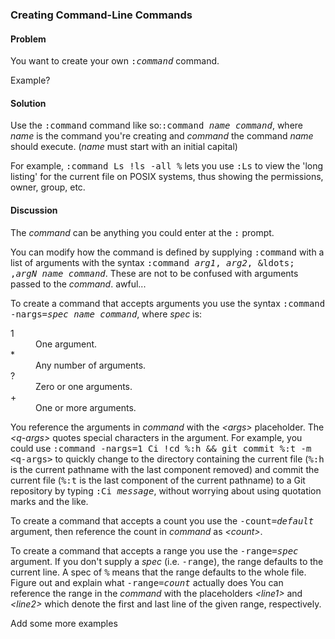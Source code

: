 <h3>Creating Command-Line Commands</h3>

<h4>Problem</h4>

You want to create your own <tt>:<var>command</var></tt> command.

<span class="todo">Example?</span>

<h4>Solution</h4>

Use the <tt>:command</tt> command like so:<tt>:command <var>name</var>
<var>command</var></tt>, where <var>name</var> is the command you're creating
and <var>command</var> the command <var>name</var> should execute.
(<var>name</var> must start with an initial capital)

For example, <tt>:command Ls !ls -all %</tt> lets you use <tt>:Ls</tt> to view
the 'long listing' for the current file on POSIX systems, thus showing the
permissions, owner, group, etc.

<h4>Discussion</h4>

The <var>command</var> can be anything you could enter at the <tt>:</tt>
prompt.

You can modify how the command is defined by supplying <tt>:command</tt> with
a list of arguments with the syntax <tt>:command <var>arg1</var>,
<var>arg2</var>, &ldots; ,<var>argN</var> <var>name</var>
<var>command</var></tt>. These are not to be confused with arguments passed to
the <var>command</var>.  <span class="todo">awful...</span>

To create a command that accepts arguments you use the syntax <tt>:command
-nargs=<var>spec</var> <var>name</var> <var>command</var></tt>, where
<var>spec</var> is:

<dl>
  <dt>1</dt>
  <dd>One argument.</dd>
  <dt>*</dt>
  <dd>Any number of arguments.</dd>
  <dt>?</dt>
  <dd>Zero or one arguments.</dd>
  <dt>+</dt>
  <dd>One or more arguments.</dd>
</dl>

You reference the arguments in <var>command</var> with the
<var>&lt;args&gt;</var> placeholder. The <var>&lt;q-args&gt;</var> quotes
special characters in the argument.  For example, you could use <tt>:command
-nargs=1 Ci !cd %:h &amp;&amp; git commit %:t -m &lt;q-args&gt;</tt> to
quickly change to the directory containing the current file (<tt>%:h</tt> is
the current pathname with the last component removed) and commit the current
file (<tt>%:t</tt> is the last component of the current pathname) to a
Git repository by typing <tt>:Ci <var>message</var></tt>, without worrying
about using quotation marks and the like.

To create a command that accepts a count you use the
<tt>-count=<var>default</var></tt> argument, then reference the count in
<var>command</var> as <var>&lt;count&gt;</var>.

To create a command that accepts a range you use the
<tt>-range=<var>spec</var></tt> argument. If you don't supply a
<var>spec</var> (i.e.  <tt>-range</tt>), the range defaults to the current
line. A spec of <tt>%</tt> means that the range defaults to the whole file.
<span class="todo">Figure out and explain what
<tt>-range=<var>count</var></tt> actually does</span> You can reference the
range in the <var>command</var> with the placeholders <var>&lt;line1&gt;</var>
and <var>&lt;line2&gt;</var> which denote the first and last line of the given
range, respectively.

<span class="todo">Add some more examples</span>
